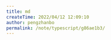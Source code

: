 ```yaml
---
title: md
createTime: 2022/04/12 12:09:10
author: pengzhanbo
permalink: /note/typescript/g86ae1b3/
---
```

